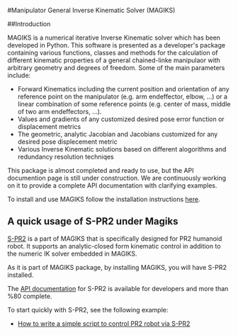 #Manipulator General Inverse Kinematic Solver (MAGIKS)

##Introduction

MAGIKS is a numerical iterative Inverse Kinematic solver which has been developed in Python. This software is presented as a developer's package containing various functions, classes and methods for the calculation of different kinematic properties of a general chained-linke
manipulaor with arbitrary geometry and degrees of freedom. Some of the main parameters include:

* Forward Kinematics including the current position and orientation of any reference point on the manipulator (e.g. arm endeffector, elbow, ...) or a linear combination of some reference points (e.g. center of mass, middle of two arm endeffectors, ...). 
* Values and gradients of any customized desired pose error function or displacement metrics
* The geometric, analytic Jacobian and Jacobians customized for any desired pose displecement metric
* Various Inverse Kinematic solutions based on different alogorithms and redundancy resolution techniqes 

This package is almost completed and ready to use, but the API documention page is still under construction.
We are continuously working on it to provide a complete API documentation with clarifying examples.

To install and use MAGIKS follow the installation instructions [here](https://github.com/uts-magic-lab/Magiks/blob/master/documentation/magiks/install_magiks.md). 

## A quick usage of S-PR2 under Magiks

[S-PR2](https://github.com/uts-magic-lab/Magiks/blob/master/documentation/s-pr2/README.md)
is a part of MAGIKS that is specifically designed for PR2 humanoid robot.
It supports an analytic-closed form kinematic control in addition to the numeric IK solver embedded in MAGIKS. 

As it is part of MAGIKS package, by installing MAGIKS, you will have S-PR2 installed. 

The [API documentation](http://uts-magic-lab.github.io/Magiks/namespacemagiks_1_1specific__geometries_1_1pr2.html)
for S-PR2 is available for developers and more than %80 complete.

To start quickly with S-PR2, see the following example:

* [How to write a simple script to control PR2 robot via S-PR2](https://github.com/uts-magic-lab/Magiks/blob/master/documentation/s-pr2/example_1.md)


